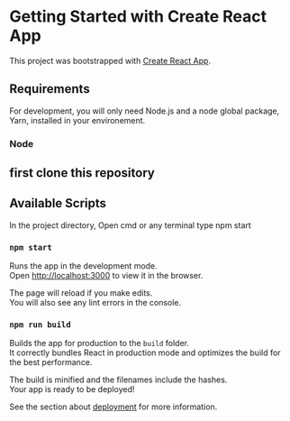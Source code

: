 # Getting Started with Create React App

This project was bootstrapped with [Create React App](https://github.com/facebook/create-react-app).



## Requirements

For development, you will only need Node.js and a node global package, Yarn, installed in your environement.

### Node

## first clone this repository 
 

## Available Scripts

In the project directory, Open cmd or any terminal  type npm start

### `npm start`

Runs the app in the development mode.\
Open [http://localhost:3000](http://localhost:3000) to view it in the browser.

The page will reload if you make edits.\
You will also see any lint errors in the console.

### `npm run build`

Builds the app for production to the `build` folder.\
It correctly bundles React in production mode and optimizes the build for the best performance.

The build is minified and the filenames include the hashes.\
Your app is ready to be deployed!

See the section about [deployment](https://facebook.github.io/create-react-app/docs/deployment) for more information.

